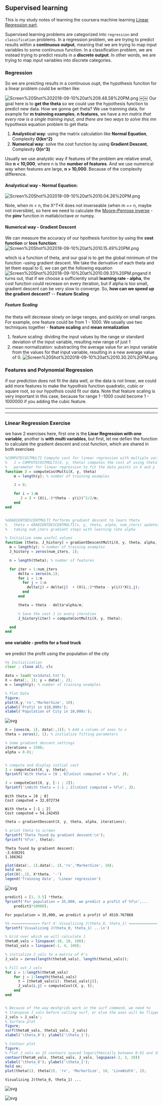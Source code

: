 ## Supervised learning

This is my study notes of learning the coursera machine learning [Linear Regression part](https://www.coursera.org/learn/machine-learning/home/week/2).

Supervised learning problems are categorized into `regression` and `classification` problems. In a regression problem, we are trying to predict results within a **continuous output**, meaning that we are trying to map input variables to some continuous function. In a classification problem, we are instead trying to predict results in a **discrete output**. In other words, we are trying to map input variables into discrete categories.

### Regression

So we are preicting results in a continuous oupt, the hypothesis funciton for a linear problem could be written like:

![Screen%20Shot%202018-09-10%20at%209.48.58%20PM.png](attachment:Screen%20Shot%202018-09-10%20at%209.48.58%20PM.png)
￼￼
Our goal here is to **get the theta** so we could use the hypothesis function to predict new data.
How we gonna get theta? We use trainning data, for example for **m trainning examples**, **n features**, we have a m*n matrix that every row is a single training input, and there are two ways to solve this m*n hypothesis equation problem to get theta:

1. **Analystical way**: using the matrix calculation like **Normal Equation**, Complexity **O(kn^2)**
2. **Numerical way**: solve the cost function by using **Gradient Descent**, Complexity **O(n^3)**

Usually we use analystic way if features of the problem are relative small, like **n < 10,000**, where n is the **number of features**.
And we use numerical way when features are large, **n > 10,000**. Because of the complexity difference.

#### Analystical way - Normal Equation:

![Screen%20Shot%202018-09-10%20at%2010.04.26%20PM.png](attachment:Screen%20Shot%202018-09-10%20at%2010.04.26%20PM.png)

Note, when m < n, the X^T\*X does not inverseable (when m == n, maybe not inversible), so here we need to calculate the [Moore–Penrose inverse](https://en.wikipedia.org/wiki/Moore%E2%80%93Penrose_inverse) - the **pinv** function in matlab/octave or numpy.

#### Numerical way - Gradient Descent

We can measure the accuracy of our hpothesis function by using the **cost function** or **loss function**:
![Screen%20Shot%202018-09-10%20at%2010.15.49%20PM.png](attachment:Screen%20Shot%202018-09-10%20at%2010.15.49%20PM.png)

which is a function of theta, and our goal is to get the global minimum of the function -using gradient descent. We take the derivative of each theta and let them equal to 0, we can get the following equation
![Screen%20Shot%202018-09-10%20at%2010.09.33%20PM.png](attachment:Screen%20Shot%202018-09-10%20at%2010.09.33%20PM.png)and it turns out, that if we choose a sufficiently small **learning rate - alpha**, the cost function could recrease on every iteration, but if alpha is too small, gradient descent can be very slow to converge. So, **how can we speed up the gradient descent?** -- **Feature Scaling**

##### Feature Scaling

the theta will decrease slowly on large ranges, and quickly on small ranges. For example, one feature could be from 1 - 1000. We usually use two techniques together - **feature scaling** and **mean nrmalization**

1. feature scaling: dividing the input values by the range or standard deviation of the input variable, resulting new range of just 1
2. mean normalization: substracting the average value for an input variable from the values for that input variable, resulting in a new average value of 0.
   ![Screen%20Shot%202018-09-10%20at%2010.30.20%20PM.png](attachment:Screen%20Shot%202018-09-10%20at%2010.30.20%20PM.png)

### Features and Polynomial Regression

if our prediction does not fit the data well, or the data is not linear, we could add more features to make the hypothsis function quadratic, cubic or square root, so our hypothsis could fit our data. Note that feature scaling is very important in this case, because for range 1 -1000 could become 1 - 1000000 if you adding the cubic feature.

---

---

### Linear Regression Exercise

we have 2 exercises here, first one is the **Liear Regression with one variable**, another is **with multi variables**, but first, let me defien the function to calculate the gradient descent and cost function, which are shared in both exercises

```octave
%COMPUTECOSTMULTI Compute cost for linear regression with multiple variables
%   J = COMPUTECOSTMULTI(X, y, theta) computes the cost of using theta as the
%   parameter for linear regression to fit the data points in X and y
function J = computeCostMulti(X, y, theta)
    m = length(y); % number of training examples

    J = 0;

    for i = 1:m
       J = J + (X(i,:)*theta - y(i))^2/2/m;
    end
end


%GRADIENTDESCENTMULTI Performs gradient descent to learn theta
%   theta = GRADIENTDESCENTMULTI(x, y, theta, alpha, num_iters) updates theta by
%   taking num_iters gradient steps with learning rate alpha

% Initialize some useful values
function [theta, J_history] = gradientDescentMulti(X, y, theta, alpha, num_iters)
  m = length(y); % number of training examples
  J_history = zeros(num_iters, 1);

  n = length(theta); % number of features

  for iter = 1:num_iters
      delta = zeros(n,1);
      for i = 1:m
        for j = 1:n
          delta(j) = delta(j)  + (X(i,:)*theta - y(i))*X(i,j);
        end
      end

      theta = theta - delta*alpha/m;

      % Save the cost J in every iteration
      J_history(iter) = computeCostMulti(X, y, theta);

  end
end
```

#### one variable - profits for a food truck

we predict the profit using the population of the city

```octave
%% Initialization
clear ; close all; clc

data = load('ex1data1.txt');
X = data(:, 1); y = data(:, 2);
m = length(y); % number of training examples

% Plot Data
figure;
plot(X,y,'rx','MarkerSize', 10);
ylabel('Profit in $10,000s');
xlabel('Population of City in 10,000s');
```

![svg](images/output_4_0.svg)

```octave
X = [ones(m, 1), data(:,1)]; % Add a column of ones to x
theta = zeros(2, 1); % initialize fitting parameters

% Some gradient descent settings
iterations = 1500;
alpha = 0.01;


% compute and display initial cost
J = computeCost(X, y, theta);
fprintf('With theta = [0 ; 0]\nCost computed = %f\n', J);

J = computeCost(X, y, [-1 ; 2]);
fprintf('\nWith theta = [-1 ; 2]\nCost computed = %f\n', J);
```

    With theta = [0 ; 0]
    Cost computed = 32.072734

    With theta = [-1 ; 2]
    Cost computed = 54.242455

```octave
theta = gradientDescent(X, y, theta, alpha, iterations);

% print theta to screen
fprintf('Theta found by gradient descent:\n');
fprintf('%f\n', theta);
```

    Theta found by gradient descent:
    -3.630291
    1.166362

```octave
plot(data(:, 1),data(:, 2),'rx','MarkerSize', 10);
hold on;
plot(X(:,2), X*theta, '-')
legend('Training data', 'Linear regression')
```

![svg](output_7_0.svg)

```octave
predict1 = [1, 3.5] *theta;
fprintf('For population = 35,000, we predict a profit of %f\n',...
    predict1*10000);
```

    For population = 35,000, we predict a profit of 4519.767868

```octave
%% ============= Part 4: Visualizing J(theta_0, theta_1) =============
fprintf('Visualizing J(theta_0, theta_1) ...\n')

% Grid over which we will calculate J
theta0_vals = linspace(-10, 10, 100);
theta1_vals = linspace(-1, 4, 100);

% initialize J_vals to a matrix of 0's
J_vals = zeros(length(theta0_vals), length(theta1_vals));

% Fill out J_vals
for i = 1:length(theta0_vals)
    for j = 1:length(theta1_vals)
	  t = [theta0_vals(i); theta1_vals(j)];
	  J_vals(i,j) = computeCost(X, y, t);
    end
end


% Because of the way meshgrids work in the surf command, we need to
% transpose J_vals before calling surf, or else the axes will be flipped
J_vals = J_vals';
% Surface plot
figure;
surf(theta0_vals, theta1_vals, J_vals)
xlabel('\theta_0'); ylabel('\theta_1');

% Contour plot
figure;
% Plot J_vals as 15 contours spaced logarithmically between 0.01 and 100
contour(theta0_vals, theta1_vals, J_vals, logspace(-2, 3, 20))
xlabel('\theta_0'); ylabel('\theta_1');
hold on;
plot(theta(1), theta(2), 'rx', 'MarkerSize', 10, 'LineWidth', 2);
```

    Visualizing J(theta_0, theta_1) ...

![svg](output_9_1.svg)

![svg](output_9_2.svg)

